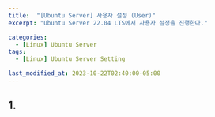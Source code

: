 ```yaml
---
title:  "[Ubuntu Server] 사용자 설정 (User)"
excerpt: "Ubuntu Server 22.04 LTS에서 사용자 설정을 진행한다."

categories:
  - [Linux] Ubuntu Server
tags:
  - [Linux] Ubuntu Server Setting

last_modified_at: 2023-10-22T02:40:00-05:00
---
```


## 1.

```

```

